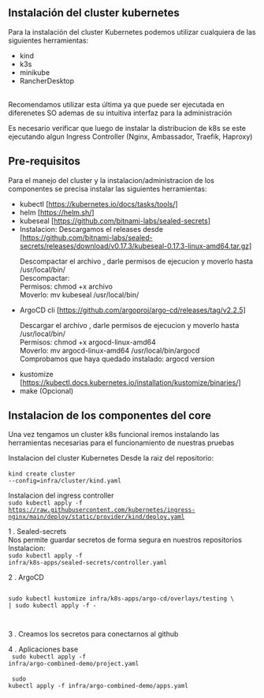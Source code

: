 ## Instalaci&oacute;n del cluster kubernetes

Para la instalaci&oacute;n del cluster Kubernetes podemos utilizar cualquiera
de las siguientes herramientas:
<br>
- kind
- k3s
- minikube
- RancherDesktop
<br>
Recomendamos utilizar esta &uacute;ltima ya que puede ser ejecutada en diferenetes
SO ademas de su intuitiva interfaz para la administraci&oacute;n

Es necesario verificar que luego de instalar la distribucion de k8s se este
ejecutando algun Ingress Controller (Nginx, Ambassador, Traefik, Haproxy)

## Pre-requisitos
Para el manejo del cluster y la instalacion/administracion de los componentes
se precisa instalar las siguientes herramientas:
- kubectl [https://kubernetes.io/docs/tasks/tools/]
- helm [https://helm.sh/]
- kubeseal [https://github.com/bitnami-labs/sealed-secrets]
 - Instalacion: Descargamos el releases desde [https://github.com/bitnami-labs/sealed-secrets/releases/download/v0.17.3/kubeseal-0.17.3-linux-amd64.tar.gz]
    <p>
    Descompactar el archivo , darle permisos de ejecucion y moverlo hasta /usr/local/bin/ <br>
    Descompactar:<br>
    Permisos: chmod +x archivo<br>
    Moverlo: mv kubeseal /usr/local/bin/<br>
    </p>
- ArgoCD cli [https://github.com/argoproj/argo-cd/releases/tag/v2.2.5]
    <p>
    Descargar el archivo , darle  permisos de ejecucion y moverlo hasta /usr/local/bin/<br>
    Permisos: chmod +x argocd-linux-amd64<br>
    Moverlo: mv argocd-linux-amd64 /usr/local/bin/argocd<br>
    Comprobamos que haya quedado instalado: argocd version<br>
    </p>
- kustomize [https://kubectl.docs.kubernetes.io/installation/kustomize/binaries/]
- make (Opcional)

## Instalacion de los componentes del core
Una vez tengamos un cluster k8s funcional iremos instalando las herramientas
necesarias para el funcionamiento de nuestras pruebas

Instalacion del cluster Kubernetes
Desde la raiz del repositorio: <br>
<br>
<code>kind create cluster --config=infra/cluster/kind.yaml</code>

Instalacion del ingress controller
<br>
<code>sudo kubectl apply -f https://raw.githubusercontent.com/kubernetes/ingress-nginx/main/deploy/static/provider/kind/deploy.yaml</code>

1 .  Sealed-secrets <br>
Nos permite guardar secretos de forma segura en nuestros repositorios
Instalacion:<br>
<code>sudo  kubectl apply -f infra/k8s-apps/sealed-secrets/controller.yaml</code>

2 . ArgoCD <br>

<code>
sudo kubectl kustomize infra/k8s-apps/argo-cd/overlays/testing \
| sudo kubectl apply -f -
<br>
</code>

3 . Creamos los secretos para conectarnos al github

4 . Aplicaciones base
 <br>
 <code>
 sudo kubectl apply -f infra/argo-combined-demo/project.yaml
 </code>
 <br>
 <br>
 <code>
 sudo kubectl apply -f infra/argo-combined-demo/apps.yaml
 </code>
